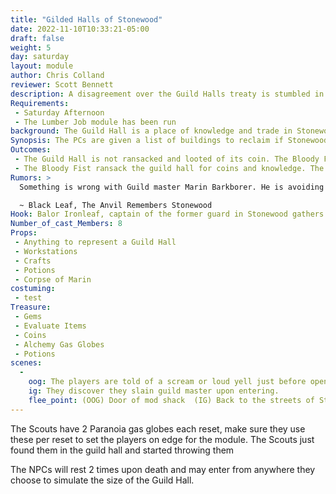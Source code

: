 ```yaml
---
title: "Gilded Halls of Stonewood"
date: 2022-11-10T10:33:21-05:00
draft: false
weight: 5
day: saturday
layout: module
author: Chris Colland
reviewer: Scott Bennett
description: A disagreement over the Guild Halls treaty is stumbled in upon by the PCs, as they arrive, they hear the scream of a dwarf who has just been killed. The treaty has been broken and the Guild Hall will be ransacked.
Requirements: 
 - Saturday Afternoon
 - The Lumber Job module has been run
background: The Guild Hall is a place of knowledge and trade in Stonewood. 
Synopsis: The PCs are given a list of buildings to reclaim if Stonewood is to be theirs again. The Blood Fist sent some thugs to shakedown Marin Barkborer but he wouldn’t budge and was killed for his defiance. The Bloody Fist are raiding the Guild Hall for treasure and knowledge.
Outcomes: 
 - The Guild Hall is not ransacked and looted of its coin. The Bloody Fist find nothing further out in the guild hall and are vanquished.
 - The Bloody Fist ransack the guild hall for coins and knowledge. The Bloody Fist will start becoming equipment with better base equipment and alchemical means with time.
Rumors: > 
  Something is wrong with Guild master Marin Barkborer. He is avoiding meetings and other guild officers. He keeps seeming to have nighttime visitors who have been getting fairly vocal during these meetings. I am getting worried about their safety.

  ~ Black Leaf, The Anvil Remembers Stonewood
Hook: Balor Ironleaf, captain of the former guard in Stonewood gathers a small band of lower to mid seasoned adventures.
Number_of_cast_Members: 8
Props: 
 - Anything to represent a Guild Hall
 - Workstations
 - Crafts
 - Potions
 - Corpse of Marin
costuming:
 - test
Treasure: 
 - Gems
 - Evaluate Items
 - Coins
 - Alchemy Gas Globes
 - Potions
scenes: 
  - 
    oog: The players are told of a scream or loud yell just before opening the mod shack door.
    ig: They discover they slain guild master upon entering. 
    flee_point: (OOG) Door of mod shack  (IG) Back to the streets of Stonewood
---
```


The Scouts have 2 Paranoia gas globes each reset, make sure they use these per reset to set the players on edge for the module. The Scouts just found them in the guild hall and started throwing them

 The NPCs will rest 2 times upon death and may enter from anywhere they choose to simulate the size of the Guild Hall. 



